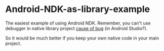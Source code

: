 # Android-NDK-as-library-example
The easiest example of using Android NDK. Remember, you can't use debugger in native library project [cause of bug](http://egslava.ru/androidstudio-bug-report-cant-use-debugger-with-ndk-library/) (in Android Studio?).

So it would be much better if you keep your own native code in your main project.
